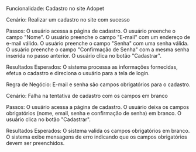 Funcionalidade: Cadastro no site Adopet

Cenário: Realizar um cadastro no site com sucesso

Passos:
O usuário acessa a página de cadastro.
O usuário preenche o campo "Nome".
O usuário preenche o campo "E-mail" com um endereço de e-mail válido.
O usuário preenche o campo "Senha" com uma senha válida.
O usuário preenche o campo "Confirmação de Senha" com a mesma senha inserida no passo anterior.
O usuário clica no botão "Cadastrar".

Resultados Esperados:
O sistema processa as informações fornecidas, efetua o cadastro e direciona o usuário para a tela de login.

Regra de Negócio:
E-mail e senha são campos obrigatórios para o cadastro.


Cenário: Falha na tentativa de cadastro com os campos em branco

Passos:
O usuário acessa a página de cadastro.
O usuário deixa os campos obrigatórios (nome, email, senha e confirmação de senha) em branco.
O usuário clica no botão "Cadastrar".

Resultados Esperados:
O sistema valida os campos obrigatórios em branco.
O sistema exibe mensagens de erro indicando que os campos obrigatórios devem ser preenchidos.